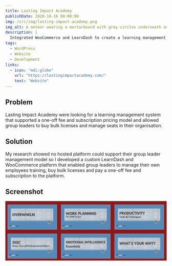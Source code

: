 ```yaml
---
title: Lasting Impact Academy
publishDate: 2020-10-16 00:00:00
img: /src/img/lasting-impact-academy.png
img_alt: A meteor wearing a mortarboard with grey circles underneath and a blue background
description: |
  Integrated WooCommerce and LearnDash to create a learning management system for bulk licenses, one-off fees and subscriptions, and group leader management.
tags:
  - WordPress
  - Website
  - Development
links:
  - icon: "mdi:globe"
    url: "https://lastingimpactacademy.com/"
    text: "Website"
---
```


## Problem

Lasting Impact Academy were looking for a learning management system that supported a one-off fee and subscription pricing model and allowed group leaders to buy bulk licenses and manage seats in their organisation.

## Solution

My research showed no hosted platform could support their group leader management model so I developed a custom LearnDash and WooCommerce platform that enabled group leaders to manage their own employees training, buy bulk licenses and pay a one-off fee and subscription to the platform.

## Screenshot

<a href="https://lastingimpactacademy.com" target="_blank">![Lasting Impact Academy Training Programmes](../../../img/lasting-impact-academy-training-programmes.png)</a>